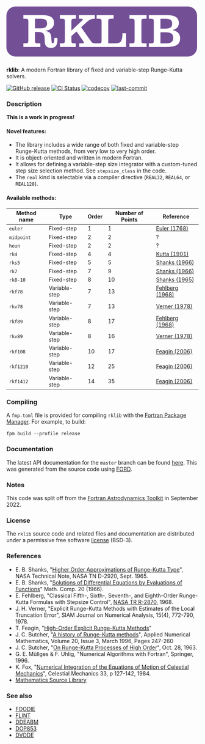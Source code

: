 ![rklib](media/logo.png)
============

**rklib**: A modern Fortran library of fixed and variable-step Runge-Kutta solvers.

[![GitHub release](https://img.shields.io/github/release/jacobwilliams/rklib.svg)](https://github.com/jacobwilliams/rklib/releases/latest)
[![CI Status](https://github.com/jacobwilliams/rklib/actions/workflows/CI.yml/badge.svg)](https://github.com/jacobwilliams/rklib/actions)
[![codecov](https://codecov.io/gh/jacobwilliams/rklib/branch/master/graph/badge.svg)](https://codecov.io/gh/jacobwilliams/rklib)
[![last-commit](https://img.shields.io/github/last-commit/jacobwilliams/rklib)](https://github.com/jacobwilliams/rklib/commits/master)

### Description

**This is a work in progress!**

#### Novel features:

 * The library includes a wide range of both fixed and variable-step Runge-Kutta methods, from very low to very high order.
 * It is object-oriented and written in modern Fortran.
 * It allows for defining a variable-step size integrator with a custom-tuned step size selection method. See `stepsize_class` in the code.
 * The `real` kind is selectable via a compiler directive (`REAL32`, `REAL64`, or `REAL128`).

#### Available methods:

Method name | Type | Order | Number of Points | Reference
--- | --- | --- | --- | ---
`euler`    | Fixed-step    | 1  | 1  |  [Euler (1768)](https://archive.org/details/institutionescal020326mbp)
`midpoint` | Fixed-step    | 2  | 2  | ?
`heun`     | Fixed-step    | 2  | 2  | ?
`rk4`      | Fixed-step    | 4  | 4  | [Kutta (1901)](https://archive.org/stream/zeitschriftfrma12runggoog#page/n449/mode/2up)
`rks5`     | Fixed-step    | 5  | 5  | [Shanks (1966)](https://archive.org/stream/zeitschriftfrma12runggoog#page/n449/mode/2up)
`rk7`      | Fixed-step    | 7  | 9  | [Shanks (1966)](https://www.ams.org/journals/mcom/1966-20-093/S0025-5718-1966-0187406-1/S0025-5718-1966-0187406-1.pdf)
`rk8-10`   | Fixed-step    | 8  | 10 | [Shanks (1965)](http://ntrs.nasa.gov/archive/nasa/casi.ntrs.nasa.gov/19650022581.pdf)
`rkf78`    | Variable-step | 7  | 13 | [Fehlberg (1968)](https://ntrs.nasa.gov/citations/19680027281)
`rkv78`    | Variable-step | 7  | 13 | [Verner (1978)](https://www.jstor.org/stable/2156853)
`rkf89`    | Variable-step | 8  | 17 | [Fehlberg (1968)](https://ntrs.nasa.gov/citations/19680027281)
`rkv89`    | Variable-step | 8  | 16 | [Verner (1978)](https://www.jstor.org/stable/2156853)
`rkf108`   | Variable-step | 10 | 17 | [Feagin (2006)](https://sce.uhcl.edu/rungekutta/rk108.txt)
`rkf1210`  | Variable-step | 12 | 25 | [Feagin (2006)](https://sce.uhcl.edu/rungekutta/rk1210.txt)
`rkf1412`  | Variable-step | 14 | 35 | [Feagin (2006)](https://sce.uhcl.edu/rungekutta/rk1412.txt)


### Compiling

A `fmp.toml` file is provided for compiling `rklib` with the [Fortran Package Manager](https://github.com/fortran-lang/fpm). For example, to build:

```
fpm build --profile release
```

### Documentation

The latest API documentation for the `master` branch can be found [here](https://jacobwilliams.github.io/rklib/). This was generated from the source code using [FORD](https://github.com/Fortran-FOSS-Programmers/ford).

### Notes

This code was split off from the [Fortran Astrodynamics Toolkit](https://github.com/jacobwilliams/Fortran-Astrodynamics-Toolkit) in September 2022.

### License

The `rklib` source code and related files and documentation are distributed under a permissive free software [license](https://github.com/jacobwilliams/rklib/blob/master/LICENSE.md) (BSD-3).

### References

  * E. B. Shanks, "[Higher Order Approximations of Runge-Kutta Type](http://ntrs.nasa.gov/archive/nasa/casi.ntrs.nasa.gov/19650022581.pdf)", NASA Technical Note, NASA TN D-2920, Sept. 1965.
  * E. B. Shanks, "[Solutions of Differential Equations by Evaluations of Functions](https://www.ams.org/journals/mcom/1966-20-093/S0025-5718-1966-0187406-1/S0025-5718-1966-0187406-1.pdf)" Math. Comp. 20 (1966).
  * E. Fehlberg, "Classical Fifth-, Sixth-, Seventh-, and Eighth-Order Runge-Kutta Formulas with Stepsize Control", [NASA TR R-2870](https://ntrs.nasa.gov/citations/19680027281), 1968.
  * J. H. Verner, "Explicit Runge-Kutta Methods with Estimates of the Local Truncation Error", SIAM Journal on Numerical Analysis, 15(4), 772-790, 1978.
  * T. Feagin, "[High-Order Explicit Runge-Kutta Methods](https://sce.uhcl.edu/rungekutta/)"
  * J. C. Butcher, "[A history of Runge-Kutta methods](https://www.sciencedirect.com/science/article/abs/pii/0168927495001085)", Applied Numerical Mathematics, Volume 20, Issue 3, March 1996, Pages 247-260
  * J. C. Butcher, "[On Runge-Kutta Processes of High Order](https://www.cambridge.org/core/services/aop-cambridge-core/content/view/40DFE501CAB781C9AAE1439B6B8F481A/S1446788700023387a.pdf)", Oct. 28, 1963.
  * G. E. Müllges & F. Uhlig, "Numerical Algorithms with Fortran", Springer, 1996.
  * K. Fox, "[Numerical Integration of the Equations of Motion of Celestial Mechanics](https://adsabs.harvard.edu/full/1984CeMec..33..127F)", Celestial Mechanics 33, p 127-142, 1984.
  * [Mathematics Source Library](http://www.mymathlib.com/diffeq/)

### See also

* [FOODIE](https://github.com/Fortran-FOSS-Programmers/FOODIE)
* [FLINT](https://github.com/princemahajan/FLINT)
* [DDEABM](https://github.com/jacobwilliams/ddeabm)
* [DOP853](https://github.com/jacobwilliams/dop853)
* [DVODE](https://github.com/jacobwilliams/dvode)
